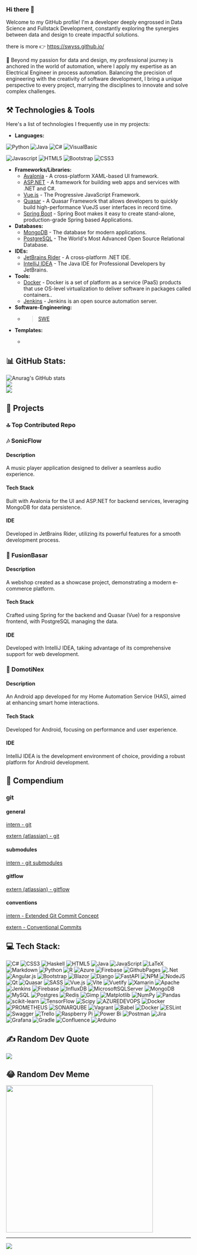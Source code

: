 ### Hi there 👋

Welcome to my GitHub profile!
I'm a developer deeply engrossed in Data Science and Fullstack Development, constantly exploring the synergies between data and design to create impactful solutions.

there is more 👉 https://swyss.github.io/


🤙 Beyond my passion for data and design, my professional journey is anchored in the world of automation, where I apply my expertise as an Electrical Engineer in process automation. Balancing the precision of engineering with the creativity of software development, I bring a unique perspective to every project, marrying the disciplines to innovate and solve complex challenges.

<!-- <ul>
    <li> <a href="https://github.com/uller-dev" class="github-link">
            <img src="Assets/github_icon.png" alt="GitHub" class="github-icon">
            GitHub/uller
        </a></li>
        <li> <a href="https://github.com/uller-dev" class="github-link">
            <img src="Assets/github_icon.png" alt="Instagram" class="instagram-icon">
            Instagram
        </a></li>
        <li> <a href="https://github.com/uller-dev" class="github-link">
            <img src="Assets/X_icon.png" alt="X" class="github-icon">
            X/uller
        </a></li>
</ul> -->

## ⚒️ Technologies & Tools

Here's a list of technologies I frequently use in my projects:

- **Languages:**

![Python](https://img.shields.io/badge/Python-13801b?style=for-the-badge&logo=python&logoColor=white)
![Java](https://img.shields.io/badge/Java-13801b?style=for-the-badge&logo=openjdk&logoColor=white)
![C#](https://img.shields.io/badge/Cs-13801b?style=for-the-badge&logo=csharp&logoColor=white)
![VisualBasic](https://img.shields.io/badge/VisualBasic-13801b?style=for-the-badge&logo=visualbasic&logoColor=white)

![Javascript](https://img.shields.io/badge/JavaScript-F7DF1E.svg?style=for-the-badge&logo=javascript&logoColor=white)
![HTML5](https://img.shields.io/badge/-HTML5-E34F26?style=for-the-badge&logo=html5&logoColor=white)
![Bootstrap](https://img.shields.io/badge/-Bootstrap-563D7C?style=for-the-badge&logo=bootstrap&logoColor=white)
![CSS3](https://img.shields.io/badge/-CSS3-1572B6?style=for-the-badge&logo=css3)

- **Frameworks/Libraries:**
  - [Avalonia](https://avaloniaui.net/) - A cross-platform XAML-based UI framework.
  - [ASP.NET](https://dotnet.microsoft.com/en-us/apps/aspnet) - A framework for building web apps and services with .NET and C#.
  - [Vue.js](https://vuejs.org/) - The Progressive JavaScript Framework.
  - [Quasar](https://quasar.dev/) - A Quasar Framework that allows developers to quickly build high-performance VueJS user interfaces in record time.
  - [Spring Boot](https://spring.io/projects/spring-boot) - Spring Boot makes it easy to create stand-alone, production-grade Spring based Applications.
- **Databases:**
  - [MongoDB](https://www.mongodb.com/) - The database for modern applications.
  - [PostgreSQL](https://www.postgresql.org/) - The World's Most Advanced Open Source Relational Database.
- **IDEs:**
  - [JetBrains Rider](https://www.jetbrains.com/rider/) - A cross-platform .NET IDE.
  - [IntelliJ IDEA](https://www.jetbrains.com/idea/) - The Java IDE for Professional Developers by JetBrains.
- **Tools:**
  - [Docker](https://www.docker.com/) - Docker is a set of platform as a service (PaaS) products that use OS-level virtualization to deliver software in packages called containers..
  - [Jenkins](https://www.jetbrains.com/idea/) - Jenkins is an open source automation server. 
- **Software-Engineering:**
  - > [SWE](https://github.com/swyss/Software-Engineering)
- **Templates:**
  - > 

## 📊 GitHub Stats:
![Anurag's GitHub stats](https://github-readme-stats.vercel.app/api?username=swyss&show_icons=true&theme=dark)<br/>
![](https://github-readme-streak-stats.herokuapp.com/?user=swyss&theme=dark&hide_border=false)<br/>
![](https://github-readme-stats.vercel.app/api/top-langs/?username=swyss&theme=dark&hide_border=false&include_all_commits=true&count_private=true)

## 🚀 Projects

### 🔝 Top Contributed Repo

### 🎶 SonicFlow
#### Description
A music player application designed to deliver a seamless audio experience.
#### Tech Stack
Built with Avalonia for the UI and ASP.NET for backend services, leveraging MongoDB for data persistence.
#### IDE
Developed in JetBrains Rider, utilizing its powerful features for a smooth development process.

### 🛒 FusionBasar
#### Description
A webshop created as a showcase project, demonstrating a modern e-commerce platform.
#### Tech Stack
Crafted using Spring for the backend and Quasar (Vue) for a responsive frontend, with PostgreSQL managing the data.
#### IDE
Developed with IntelliJ IDEA, taking advantage of its comprehensive support for web development.

### 🏡 DomotiNex
#### Description
An Android app developed for my Home Automation Service (HAS), aimed at enhancing smart home interactions.
#### Tech Stack
Developed for Android, focusing on performance and user experience.
#### IDE
IntelliJ IDEA is the development environment of choice, providing a robust platform for Android development.

## 🔖 Compendium

### git

#### general

[intern - git](./dev/git_readme.md)

[extern (atlassian) - git](https://www.atlassian.com/git/tutorials/setting-up-a-repository)

#### submodules

[intern - git submodules](./dev/git-submodules.md)

#### gitflow

[extern (atlassian) - gitflow](https://www.atlassian.com/git/tutorials/comparing-workflows/gitflow-workflow)

#### conventions

[intern - Extended Git Commit Concept](./dev/git_ExtendedGitCommit.md)

[extern - Conventional Commits](https://www.conventionalcommits.org/en/v1.0.0/)

## 💻 Tech Stack:
![C#](https://img.shields.io/badge/c%23-%23239120.svg?style=for-the-badge&logo=csharp&logoColor=white) ![CSS3](https://img.shields.io/badge/css3-%231572B6.svg?style=for-the-badge&logo=css3&logoColor=white) ![Haskell](https://img.shields.io/badge/Haskell-5e5086?style=for-the-badge&logo=haskell&logoColor=white) ![HTML5](https://img.shields.io/badge/html5-%23E34F26.svg?style=for-the-badge&logo=html5&logoColor=white) ![Java](https://img.shields.io/badge/java-%23ED8B00.svg?style=for-the-badge&logo=openjdk&logoColor=white) ![JavaScript](https://img.shields.io/badge/javascript-%23323330.svg?style=for-the-badge&logo=javascript&logoColor=%23F7DF1E) ![LaTeX](https://img.shields.io/badge/latex-%23008080.svg?style=for-the-badge&logo=latex&logoColor=white) ![Markdown](https://img.shields.io/badge/markdown-%23000000.svg?style=for-the-badge&logo=markdown&logoColor=white) ![Python](https://img.shields.io/badge/python-3670A0?style=for-the-badge&logo=python&logoColor=ffdd54) ![R](https://img.shields.io/badge/r-%23276DC3.svg?style=for-the-badge&logo=r&logoColor=white) ![Azure](https://img.shields.io/badge/azure-%230072C6.svg?style=for-the-badge&logo=microsoftazure&logoColor=white) ![Firebase](https://img.shields.io/badge/firebase-%23039BE5.svg?style=for-the-badge&logo=firebase) ![GithubPages](https://img.shields.io/badge/github%20pages-121013?style=for-the-badge&logo=github&logoColor=white) ![.Net](https://img.shields.io/badge/.NET-5C2D91?style=for-the-badge&logo=.net&logoColor=white) ![Angular.js](https://img.shields.io/badge/angular.js-%23E23237.svg?style=for-the-badge&logo=angularjs&logoColor=white) ![Bootstrap](https://img.shields.io/badge/bootstrap-%238511FA.svg?style=for-the-badge&logo=bootstrap&logoColor=white) ![Blazor](https://img.shields.io/badge/blazor-%235C2D91.svg?style=for-the-badge&logo=blazor&logoColor=white) ![Django](https://img.shields.io/badge/django-%23092E20.svg?style=for-the-badge&logo=django&logoColor=white) ![FastAPI](https://img.shields.io/badge/FastAPI-005571?style=for-the-badge&logo=fastapi) ![NPM](https://img.shields.io/badge/NPM-%23CB3837.svg?style=for-the-badge&logo=npm&logoColor=white) ![NodeJS](https://img.shields.io/badge/node.js-6DA55F?style=for-the-badge&logo=node.js&logoColor=white) ![Qt](https://img.shields.io/badge/Qt-%23217346.svg?style=for-the-badge&logo=Qt&logoColor=white) ![Quasar](https://img.shields.io/badge/Quasar-16B7FB?style=for-the-badge&logo=quasar&logoColor=black) ![SASS](https://img.shields.io/badge/SASS-hotpink.svg?style=for-the-badge&logo=SASS&logoColor=white) ![Vue.js](https://img.shields.io/badge/vue.js-%2335495e.svg?style=for-the-badge&logo=vuedotjs&logoColor=%234FC08D) ![Vite](https://img.shields.io/badge/vite-%23646CFF.svg?style=for-the-badge&logo=vite&logoColor=white) ![Vuetify](https://img.shields.io/badge/Vuetify-1867C0?style=for-the-badge&logo=vuetify&logoColor=AEDDFF) ![Xamarin](https://img.shields.io/badge/Xamarin-3199DC?style=for-the-badge&logo=xamarin&logoColor=white) ![Apache](https://img.shields.io/badge/apache-%23D42029.svg?style=for-the-badge&logo=apache&logoColor=white) ![Jenkins](https://img.shields.io/badge/jenkins-%232C5263.svg?style=for-the-badge&logo=jenkins&logoColor=white) ![Firebase](https://img.shields.io/badge/Firebase-039BE5?style=for-the-badge&logo=Firebase&logoColor=white) ![InfluxDB](https://img.shields.io/badge/InfluxDB-22ADF6?style=for-the-badge&logo=InfluxDB&logoColor=white) ![MicrosoftSQLServer](https://img.shields.io/badge/Microsoft%20SQL%20Server-CC2927?style=for-the-badge&logo=microsoft%20sql%20server&logoColor=white) ![MongoDB](https://img.shields.io/badge/MongoDB-%234ea94b.svg?style=for-the-badge&logo=mongodb&logoColor=white) ![MySQL](https://img.shields.io/badge/mysql-%2300000f.svg?style=for-the-badge&logo=mysql&logoColor=white) ![Postgres](https://img.shields.io/badge/postgres-%23316192.svg?style=for-the-badge&logo=postgresql&logoColor=white) ![Redis](https://img.shields.io/badge/redis-%23DD0031.svg?style=for-the-badge&logo=redis&logoColor=white) ![Gimp](https://img.shields.io/badge/Gimp-657D8B?style=for-the-badge&logo=gimp&logoColor=FFFFFF) ![Matplotlib](https://img.shields.io/badge/Matplotlib-%23ffffff.svg?style=for-the-badge&logo=Matplotlib&logoColor=black) ![NumPy](https://img.shields.io/badge/numpy-%23013243.svg?style=for-the-badge&logo=numpy&logoColor=white) ![Pandas](https://img.shields.io/badge/pandas-%23150458.svg?style=for-the-badge&logo=pandas&logoColor=white) ![scikit-learn](https://img.shields.io/badge/scikit--learn-%23F7931E.svg?style=for-the-badge&logo=scikit-learn&logoColor=white) ![TensorFlow](https://img.shields.io/badge/TensorFlow-%23FF6F00.svg?style=for-the-badge&logo=TensorFlow&logoColor=white) ![Scipy](https://img.shields.io/badge/SciPy-%230C55A5.svg?style=for-the-badge&logo=scipy&logoColor=%white) ![AZUREDEVOPS](https://img.shields.io/badge/azuredevops-0078D7.svg?style=for-the-badge&logo=azuredevops&logoColor=white&color=%230078D7) ![Docker](https://img.shields.io/badge/docker-%230db7ed.svg?style=for-the-badge&logo=docker&logoColor=white) ![PROMETHEUS](https://img.shields.io/badge/prometheus-E6522C.svg?style=for-the-badge&logo=prometheus&logoColor=white&color=%23E6522C) ![SONARQUBE](https://img.shields.io/badge/sonarqube-4E9BCD.svg?style=for-the-badge&logo=sonarqube&logoColor=white&color=%234E9BCD) ![Vagrant](https://img.shields.io/badge/vagrant-%231563FF.svg?style=for-the-badge&logo=vagrant&logoColor=white) ![Babel](https://img.shields.io/badge/Babel-F9DC3e?style=for-the-badge&logo=babel&logoColor=black) ![Docker](https://img.shields.io/badge/docker-%230db7ed.svg?style=for-the-badge&logo=docker&logoColor=white) ![ESLint](https://img.shields.io/badge/ESLint-4B3263?style=for-the-badge&logo=eslint&logoColor=white) ![Swagger](https://img.shields.io/badge/-Swagger-%23Clojure?style=for-the-badge&logo=swagger&logoColor=white) ![Trello](https://img.shields.io/badge/Trello-%23026AA7.svg?style=for-the-badge&logo=Trello&logoColor=white) ![Raspberry Pi](https://img.shields.io/badge/-RaspberryPi-C51A4A?style=for-the-badge&logo=Raspberry-Pi) ![Power Bi](https://img.shields.io/badge/power_bi-F2C811?style=for-the-badge&logo=powerbi&logoColor=black) ![Postman](https://img.shields.io/badge/Postman-FF6C37?style=for-the-badge&logo=postman&logoColor=white) ![Jira](https://img.shields.io/badge/jira-%230A0FFF.svg?style=for-the-badge&logo=jira&logoColor=white) ![Grafana](https://img.shields.io/badge/grafana-%23F46800.svg?style=for-the-badge&logo=grafana&logoColor=white) ![Gradle](https://img.shields.io/badge/Gradle-02303A.svg?style=for-the-badge&logo=Gradle&logoColor=white) ![Confluence](https://img.shields.io/badge/confluence-%23172BF4.svg?style=for-the-badge&logo=confluence&logoColor=white) ![Arduino](https://img.shields.io/badge/-Arduino-00979D?style=for-the-badge&logo=Arduino&logoColor=white)

## ✍️ Random Dev Quote
![](https://quotes-github-readme.vercel.app/api?type=vetical&theme=radical)


## 😂 Random Dev Meme
<img src='https://randommeme-five.vercel.app/' style="height: 400px;"/>

---
![](https://komarev.com/ghpvc/?username=swyss)
